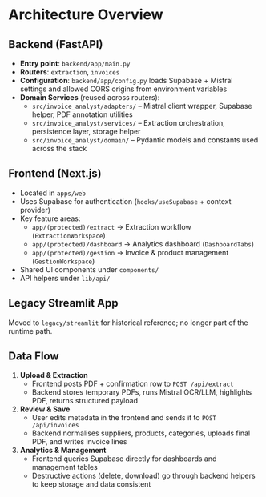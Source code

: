 # Architecture Overview

## Backend (FastAPI)
- **Entry point**: `backend/app/main.py`
- **Routers**: `extraction`, `invoices`
- **Configuration**: `backend/app/config.py` loads Supabase + Mistral settings and allowed CORS origins from environment variables
- **Domain Services** (reused across routers):
  - `src/invoice_analyst/adapters/` – Mistral client wrapper, Supabase helper, PDF annotation utilities
  - `src/invoice_analyst/services/` – Extraction orchestration, persistence layer, storage helper
  - `src/invoice_analyst/domain/` – Pydantic models and constants used across the stack

## Frontend (Next.js)
- Located in `apps/web`
- Uses Supabase for authentication (`hooks/useSupabase` + context provider)
- Key feature areas:
  - `app/(protected)/extract` → Extraction workflow (`ExtractionWorkspace`)
  - `app/(protected)/dashboard` → Analytics dashboard (`DashboardTabs`)
  - `app/(protected)/gestion` → Invoice & product management (`GestionWorkspace`)
- Shared UI components under `components/`
- API helpers under `lib/api/`

## Legacy Streamlit App
Moved to `legacy/streamlit` for historical reference; no longer part of the runtime path.

## Data Flow
1. **Upload & Extraction**
   - Frontend posts PDF + confirmation row to `POST /api/extract`
   - Backend stores temporary PDFs, runs Mistral OCR/LLM, highlights PDF, returns structured payload
2. **Review & Save**
   - User edits metadata in the frontend and sends it to `POST /api/invoices`
   - Backend normalises suppliers, products, categories, uploads final PDF, and writes invoice lines
3. **Analytics & Management**
   - Frontend queries Supabase directly for dashboards and management tables
   - Destructive actions (delete, download) go through backend helpers to keep storage and data consistent
